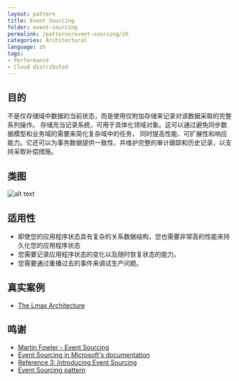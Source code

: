 ```yaml
---
layout: pattern
title: Event Sourcing
folder: event-sourcing
permalink: /patterns/event-sourcing/zh
categories: Architectural
language: zh
tags:
- Performance
- Cloud distributed
---
```


## 目的
不是仅存储域中数据的当前状态，而是使用仅附加存储来记录对该数据采取的完整系列操作。
存储充当记录系统，可用于具体化领域对象。这可以通过避免同步数据模型和业务域的需要来简化复杂域中的任务，
同时提高性能、可扩展性和响应能力。它还可以为事务数据提供一致性，并维护完整的审计跟踪和历史记录，以支持采取补偿措施。
## 类图
![alt text](./etc/event-sourcing.png "Event Sourcing")

## 适用性
* 即使您的应用程序状态具有复杂的关系数据结构，您也需要非常高的性能来持久化您的应用程序状态
* 您需要记录应用程序状态的变化以及随时恢复状态的能力。
* 您需要通过重播过去的事件来调试生产问题。

## 真实案例

* [The Lmax Architecture](https://martinfowler.com/articles/lmax.html)

## 鸣谢

* [Martin Fowler - Event Sourcing](https://martinfowler.com/eaaDev/EventSourcing.html)
* [Event Sourcing in Microsoft's documentation](https://docs.microsoft.com/en-us/azure/architecture/patterns/event-sourcing)
* [Reference 3: Introducing Event Sourcing](https://msdn.microsoft.com/en-us/library/jj591559.aspx)
* [Event Sourcing pattern](https://docs.microsoft.com/en-us/azure/architecture/patterns/event-sourcing)
